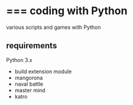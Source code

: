 ===
coding with Python
===

various scripts and games with Python

requirements
---

Python 3.x

* build extension module
* mangorona
* naval battle
* master mind
* katro
